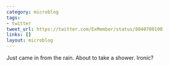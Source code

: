 ```yaml
---
category: microblog
tags:
- twitter
tweet_url: https://twitter.com/ExMember/status/8040700100
links: []
layout: microblog
---
```

Just came in from the rain. About to take a shower. Ironic?
